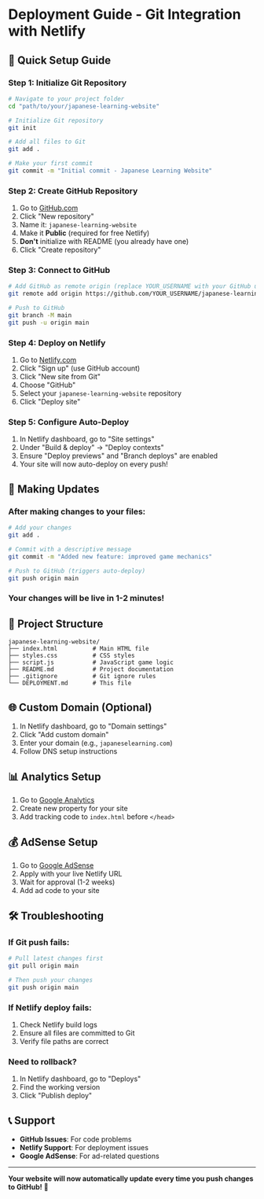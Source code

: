 # Deployment Guide - Git Integration with Netlify

## 🚀 Quick Setup Guide

### Step 1: Initialize Git Repository
```bash
# Navigate to your project folder
cd "path/to/your/japanese-learning-website"

# Initialize Git repository
git init

# Add all files to Git
git add .

# Make your first commit
git commit -m "Initial commit - Japanese Learning Website"
```

### Step 2: Create GitHub Repository
1. Go to [GitHub.com](https://github.com)
2. Click "New repository"
3. Name it: `japanese-learning-website`
4. Make it **Public** (required for free Netlify)
5. **Don't** initialize with README (you already have one)
6. Click "Create repository"

### Step 3: Connect to GitHub
```bash
# Add GitHub as remote origin (replace YOUR_USERNAME with your GitHub username)
git remote add origin https://github.com/YOUR_USERNAME/japanese-learning-website.git

# Push to GitHub
git branch -M main
git push -u origin main
```

### Step 4: Deploy on Netlify
1. Go to [Netlify.com](https://netlify.com)
2. Click "Sign up" (use GitHub account)
3. Click "New site from Git"
4. Choose "GitHub"
5. Select your `japanese-learning-website` repository
6. Click "Deploy site"

### Step 5: Configure Auto-Deploy
1. In Netlify dashboard, go to "Site settings"
2. Under "Build & deploy" → "Deploy contexts"
3. Ensure "Deploy previews" and "Branch deploys" are enabled
4. Your site will now auto-deploy on every push!

## 🔄 Making Updates

### After making changes to your files:
```bash
# Add your changes
git add .

# Commit with a descriptive message
git commit -m "Added new feature: improved game mechanics"

# Push to GitHub (triggers auto-deploy)
git push origin main
```

### Your changes will be live in 1-2 minutes!

## 📁 Project Structure
```
japanese-learning-website/
├── index.html          # Main HTML file
├── styles.css          # CSS styles
├── script.js           # JavaScript game logic
├── README.md           # Project documentation
├── .gitignore          # Git ignore rules
└── DEPLOYMENT.md       # This file
```

## 🌐 Custom Domain (Optional)
1. In Netlify dashboard, go to "Domain settings"
2. Click "Add custom domain"
3. Enter your domain (e.g., `japaneselearning.com`)
4. Follow DNS setup instructions

## 📊 Analytics Setup
1. Go to [Google Analytics](https://analytics.google.com)
2. Create new property for your site
3. Add tracking code to `index.html` before `</head>`

## 💰 AdSense Setup
1. Go to [Google AdSense](https://adsense.google.com)
2. Apply with your live Netlify URL
3. Wait for approval (1-2 weeks)
4. Add ad code to your site

## 🛠️ Troubleshooting

### If Git push fails:
```bash
# Pull latest changes first
git pull origin main

# Then push your changes
git push origin main
```

### If Netlify deploy fails:
1. Check Netlify build logs
2. Ensure all files are committed to Git
3. Verify file paths are correct

### Need to rollback?
1. In Netlify dashboard, go to "Deploys"
2. Find the working version
3. Click "Publish deploy"

## 📞 Support
- **GitHub Issues**: For code problems
- **Netlify Support**: For deployment issues
- **Google AdSense**: For ad-related questions

---

**Your website will now automatically update every time you push changes to GitHub! 🎉**


